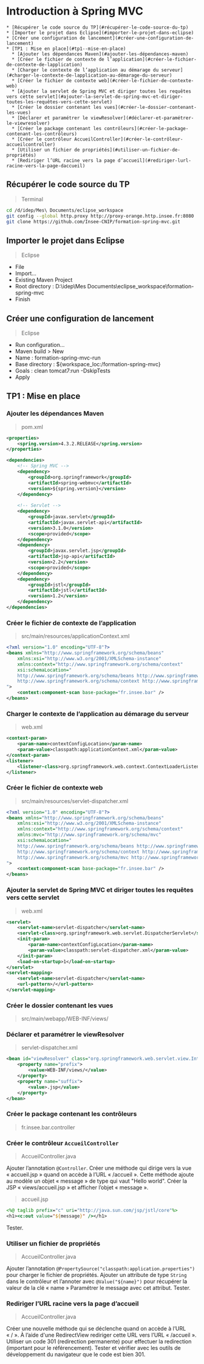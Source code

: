 # Introduction à Spring MVC

    * [Récupérer le code source du TP](#récupérer-le-code-source-du-tp)
    * [Importer le projet dans Eclipse](#importer-le-projet-dans-eclipse)
    * [Créer une configuration de lancement](#créer-une-configuration-de-lancement)
    * [TP1 : Mise en place](#tp1--mise-en-place)
      * [Ajouter les dépendances Maven](#ajouter-les-dépendances-maven)
      * [Créer le fichier de contexte de l’application](#créer-le-fichier-de-contexte-de-lapplication)
      * [Charger le contexte de l’application au démarage du serveur](#charger-le-contexte-de-lapplication-au-démarage-du-serveur)
      * [Créer le fichier de contexte web](#créer-le-fichier-de-contexte-web)
      * [Ajouter la servlet de Spring MVC et diriger toutes les requêtes vers cette servlet](#ajouter-la-servlet-de-spring-mvc-et-diriger-toutes-les-requêtes-vers-cette-servlet)
      * [Créer le dossier contenant les vues](#créer-le-dossier-contenant-les-vues)
      * [Déclarer et paramétrer le viewResolver](#déclarer-et-paramétrer-le-viewresolver)
      * [Créer le package contenant les contrôleurs](#créer-le-package-contenant-les-contrôleurs)
      * [Créer le contrôleur AccueilController](#créer-le-contrôleur-accueilcontroller)
      * [Utiliser un fichier de propriétés](#utiliser-un-fichier-de-propriétés)
      * [Rediriger l’URL racine vers la page d’accueil](#rediriger-lurl-racine-vers-la-page-daccueil)


## Récupérer le code source du TP

> Terminal

```bash
cd /d/idep/Mes\ Documents/eclipse_workspace
git config --global http.proxy http://proxy-orange.http.insee.fr:8080
git clone https://github.com/Insee-CNIP/formation-spring-mvc.git
```

## Importer le projet dans Eclipse

> Eclipse

* File
* Import…
* Existing Maven Project
* Root directory : D:\idep\Mes Documents\eclipse_workspace\formation-spring-mvc
* Finish

## Créer une configuration de lancement

> Eclipse

* Run configuration…
* Maven build > New
* Name : formation-spring-mvc-run
* Base directory : ${workspace_loc:/formation-spring-mvc}
* Goals : clean tomcat7:run -DskipTests
* Apply

## TP1 : Mise en place

### Ajouter les dépendances Maven

> pom.xml

```xml
<properties>
	<spring.version>4.3.2.RELEASE</spring.version>
</properties>

<dependencies>
	<!-- Spring MVC -->
	<dependency>
		<groupId>org.springframework</groupId>
		<artifactId>spring-webmvc</artifactId>
		<version>${spring.version}</version>
	</dependency>
	
	<!-- Servlet -->
	<dependency>
		<groupId>javax.servlet</groupId>
		<artifactId>javax.servlet-api</artifactId>
		<version>3.1.0</version>
		<scope>provided</scope>
	</dependency>
	<dependency>
		<groupId>javax.servlet.jsp</groupId>
		<artifactId>jsp-api</artifactId>
		<version>2.2</version>
		<scope>provided</scope>
	</dependency>
	<dependency>
		<groupId>jstl</groupId>
		<artifactId>jstl</artifactId>
		<version>1.2</version>
	</dependency>
</dependencies>
```

### Créer le fichier de contexte de l’application

> src/main/resources/applicationContext.xml

```xml
<?xml version="1.0" encoding="UTF-8"?>
<beans xmlns="http://www.springframework.org/schema/beans"
	xmlns:xsi="http://www.w3.org/2001/XMLSchema-instance"
	xmlns:context="http://www.springframework.org/schema/context"
	xsi:schemaLocation="
    http://www.springframework.org/schema/beans http://www.springframework.org/schema/beans/spring-beans-3.0.xsd
    http://www.springframework.org/schema/context http://www.springframework.org/schema/context/spring-context-3.0.xsd
">
	<context:component-scan base-package="fr.insee.bar" />
</beans>
```

### Charger le contexte de l’application au démarage du serveur

> web.xml

```xml
<context-param>
	<param-name>contextConfigLocation</param-name>
	<param-value>classpath:applicationContext.xml</param-value>
</context-param>
<listener>
	<listener-class>org.springframework.web.context.ContextLoaderListener</listener-class>
</listener>
```

### Créer le fichier de contexte web

> src/main/resources/servlet-dispatcher.xml 

```xml
<?xml version="1.0" encoding="UTF-8"?>
<beans xmlns="http://www.springframework.org/schema/beans"
	xmlns:xsi="http://www.w3.org/2001/XMLSchema-instance"
	xmlns:context="http://www.springframework.org/schema/context"
	xmlns:mvc="http://www.springframework.org/schema/mvc"
	xsi:schemaLocation="
    http://www.springframework.org/schema/beans http://www.springframework.org/schema/beans/spring-beans-3.0.xsd
    http://www.springframework.org/schema/context http://www.springframework.org/schema/context/spring-context-3.0.xsd
    http://www.springframework.org/schema/mvc http://www.springframework.org/schema/mvc/spring-mvc.xsd
">
	<context:component-scan base-package="fr.insee.bar" />
</beans>
```

### Ajouter la servlet de Spring MVC et diriger toutes les requêtes vers cette servlet

> web.xml

```xml
<servlet>
	<servlet-name>servlet-dispatcher</servlet-name>
	<servlet-class>org.springframework.web.servlet.DispatcherServlet</servlet-class>
	<init-param>
		<param-name>contextConfigLocation</param-name>
		<param-value>classpath:servlet-dispatcher.xml</param-value>
	</init-param>
	<load-on-startup>1</load-on-startup>
</servlet>
<servlet-mapping>
	<servlet-name>servlet-dispatcher</servlet-name>
	<url-pattern>/</url-pattern>
</servlet-mapping>
```

### Créer le dossier contenant les vues

> src/main/webapp/WEB-INF/views/

### Déclarer et paramétrer le viewResolver

> servlet-dispatcher.xml

```xml
<bean id="viewResolver"	class="org.springframework.web.servlet.view.InternalResourceViewResolver">
	<property name="prefix">
		<value>WEB-INF/views/</value>
	</property>
	<property name="suffix">
		<value>.jsp</value>
	</property>
</bean>
```

### Créer le package contenant les contrôleurs

> fr.insee.bar.controller

### Créer le contrôleur `AccueilController`

> AccueilController.java

Ajouter l’annotation `@Controller`.
Créer une méthode qui dirige vers la vue « accueil.jsp » quand on accède à l’URL « /accueil ».
Cette méthode ajoute au modèle un objet « message » de type qui vaut "Hello world".
Créer la JSP « views/accueil.jsp » et afficher l’objet « message ».

> accueil.jsp

```jsp
<%@ taglib prefix="c" uri="http://java.sun.com/jsp/jstl/core"%>
<h1><c:out value="${message}" /></h1>
```

Tester.

### Utiliser un fichier de propriétés

> AccueilController.java

Ajouter l’annotation `@PropertySource("classpath:application.properties")` pour charger le fichier de propriétés.
Ajouter un attribute de type `String` dans le contrôleur et l’annoter avec `@Value("${name}")` pour récupérer la valeur de la clé « name »
Paramétrer le message avec cet attribut.
Tester.

### Rediriger l’URL racine vers la page d’accueil

> AccueilController.java

Créer une nouvelle méthode qui se déclenche quand on accède à l’URL « / ».
À l’aide d'une RedirectView rediriger cette URL vers l’URL « /accueil ».
Utiliser un code 301 (redirection permanente) pour effectuer la redirection (important pour le référencement).
Tester et vérifier avec les outils de développement du navigateur que le code est bien 301.